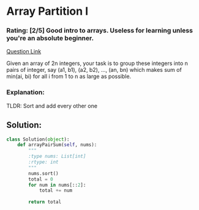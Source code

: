 # Array Partition I
### Rating: [2/5] Good intro to arrays. Useless for learning unless you're an absolute beginner.
[Question Link](https://leetcode.com/problems/array-partition-i/)  

Given an array of 2n integers, your task is to group these integers into n pairs of integer, say (a1, b1), (a2, b2), ..., (an, bn) which makes sum of min(ai, bi) for all i from 1 to n as large as possible.    

### Explanation:
TLDR: Sort and add every other one

## Solution:
```Python
class Solution(object):
    def arrayPairSum(self, nums):
        """
        :type nums: List[int]
        :rtype: int
        """
        nums.sort()
        total = 0
        for num in nums[::2]:
            total += num
            
        return total
```
